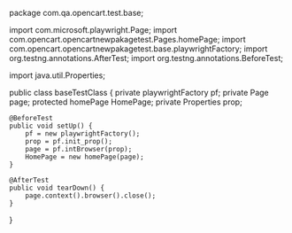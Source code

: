 package com.qa.opencart.test.base;

<!-- Please use this Base Class in A Package. Otherwise system will not be supported . -->

import com.microsoft.playwright.Page;
import com.opencart.opencartnewpakagetest.Pages.homePage;
import com.opencart.opencartnewpakagetest.base.playwrightFactory;
import org.testng.annotations.AfterTest;
import org.testng.annotations.BeforeTest;

import java.util.Properties;

public class baseTestClass {
    private playwrightFactory pf;
    private Page page;
    protected homePage HomePage;
    private Properties prop;

    @BeforeTest
    public void setUp() {
        pf = new playwrightFactory();
        prop = pf.init_prop();
        page = pf.intBrowser(prop);
        HomePage = new homePage(page);
    }

    @AfterTest
    public void tearDown() {
        page.context().browser().close();
    }
}
